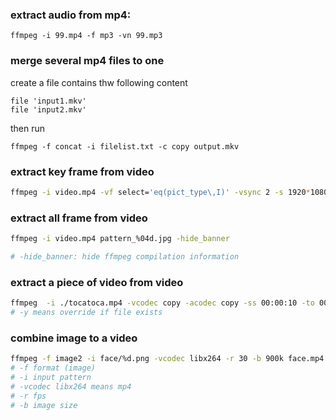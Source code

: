 ### extract audio from mp4:
```
ffmpeg -i 99.mp4 -f mp3 -vn 99.mp3
```

### merge several mp4 files to one

create a file contains thw following content 

```
file 'input1.mkv'
file 'input2.mkv'
```

then run
```
ffmpeg -f concat -i filelist.txt -c copy output.mkv
```


### extract key frame from video
```bash
ffmpeg -i video.mp4 -vf select='eq(pict_type\,I)' -vsync 2 -s 1920*1080 -f image2 core-%02d.jpeg
```


### extract all frame from video
```bash
ffmpeg -i video.mp4 pattern_%04d.jpg -hide_banner

# -hide_banner: hide ffmpeg compilation information
```

### extract a piece of video from video
```bash
ffmpeg  -i ./tocatoca.mp4 -vcodec copy -acodec copy -ss 00:00:10 -to 00:00:15 ./cutout1.mp4 -y
# -y means override if file exists
```


### combine image to a video
```bash
ffmpeg -f image2 -i face/%d.png -vcodec libx264 -r 30 -b 900k face.mp4
# -f format (image)
# -i input pattern
# -vcodec libx264 means mp4
# -r fps
# -b image size
```
